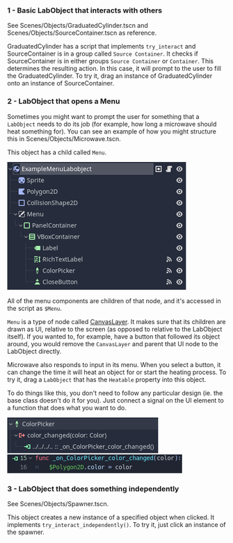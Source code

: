 ### 1 - Basic LabObject that interacts with others

See Scenes/Objects/GraduatedCylinder.tscn and Scenes/Objects/SourceContainer.tscn as reference.

GraduatedCylinder has a script that implements `try_interact` and SourceContainer is in a group called `Source Container`. It checks if SourceContainer is in either groups `Source Container` or `Container`. This determines the resulting action. In this case, it will prompt to the user to fill the GraduatedCylinder. To try it, drag an instance of GraduatedCylinder onto an instance of SourceContainer.

### 2 - LabObject that opens a Menu

Sometimes you might want to prompt the user for something that a `LabObject` needs to do its job (for example, how long a microwave should heat something for). You can see an example of how you might structure this in Scenes/Objects/Microwave.tscn.

This object has a child called `Menu`.

![image](./images/example_labobject_menu.png)

All of the menu components are children of that node, and it's accessed in the script as `$Menu`.

`Menu` is a type of node called [CanvasLayer](https://docs.godotengine.org/en/4.3/classes/class_canvaslayer.html). It makes sure that its children are drawn as UI, relative to the screen (as opposed to relative to the LabObject itself). If you wanted to, for example, have a button that followed its object around, you would remove the `CanvasLayer` and parent that UI node to the LabObject directly.

Microwave also responds to input in its menu. When you select a button, it can change the time it will heat an object for or start the heating process. To try it, drag a `LabObject` that has the `Heatable` property into this object.

To do things like this, you don't need to follow any particular design (ie. the base class doesn't do it for you). Just connect a signal on the UI element to a function that does what you want to do.

![image](./images/color_picker.png)
![image](./images/color_picker_signal_function.png)

### 3 - LabObject that does something independently

See Scenes/Objects/Spawner.tscn.

This object creates a new instance of a specified object when clicked. It implements `try_interact_independently()`. To try it, just click an instance of the spawner.

